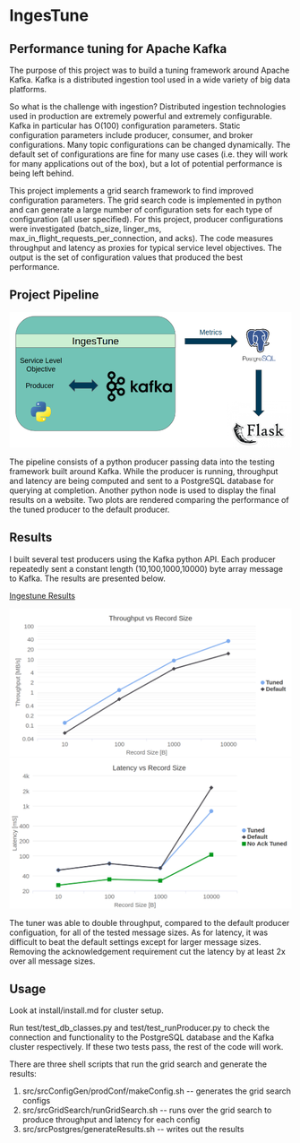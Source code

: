 # IngesTune
## Performance tuning for Apache Kafka

The purpose of this project was to build a tuning framework around Apache Kafka.
Kafka is a distributed ingestion tool used in a wide variety of big data platforms.

So what is the challenge with ingestion?
Distributed ingestion technologies used in production are extremely powerful and extremely configurable.
Kafka in particular has O(100) configuration parameters.
Static configuration parameters include producer, consumer, and broker configurations.
Many topic configurations can be changed dynamically.
The default set of configurations are fine for many use cases (i.e. they will work for many applications out of the box), but a lot of potential performance is being left behind.

This project implements a grid search framework to find improved configuration parameters.
The grid search code is implemented in python and can generate a large number of configuration sets for each type of configuration (all user specified).
For this project, producer configurations were investigated (batch_size, linger_ms, max_in_flight_requests_per_connection, and acks).
The code measures throughput and latency as proxies for typical service level objectives.
The output is the set of configuration values that produced the best performance.


## Project Pipeline

![alt](https://github.com/chrischaplin/IngesTune/blob/master/figs/pipeline.png)

The pipeline consists of a python producer passing data into the testing framework built around Kafka.
While the producer is running, throughput and latency are being computed and sent to a PostgreSQL database for querying at completion.
Another python node is used to display the final results on a website.
Two plots are rendered comparing the performance of the tuned producer to the default producer.


## Results

I built several test producers using the Kafka python API.
Each producer repeatedly sent a constant length (10,100,1000,10000) byte array message to Kafka.
The results are presented below.

[Ingestune Results](http://www.ingestune.com)

![alt](https://github.com/chrischaplin/IngesTune/blob/master/figs/throughput.png)
![alt](https://github.com/chrischaplin/IngesTune/blob/master/figs/latency.png)

The tuner was able to double throughput, compared to the default producer configuation, for all of the tested message sizes.
As for latency, it was difficult to beat the default settings except for larger message sizes.
Removing the acknowledgement requirement cut the latency by at least 2x over all message sizes.


## Usage

Look at install/install.md for cluster setup.

Run test/test_db_classes.py and test/test_runProducer.py to check the connection and functionality to the PostgreSQL database and the Kafka cluster respectively.
If these two tests pass, the rest of the code will work.

There are three shell scripts that run the grid search and generate the results:
1.  src/srcConfigGen/prodConf/makeConfig.sh -- generates the grid search configs
2.  src/srcGridSearch/runGridSearch.sh -- runs over the grid search to produce throughput and latency for each config
3.  src/srcPostgres/generateResults.sh -- writes out the results
